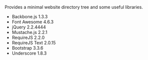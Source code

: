 Provides a minimal website directory tree and some useful libraries.

* Backbone.js 1.3.3
* Font Awesome 4.6.3
* jQuery 2.2.4444
* Mustache.js 2.2.1
* RequireJS 2.2.0
* RequireJS Text 2.0.15
* Bootstrap 3.3.6
* Underscore 1.8.3
